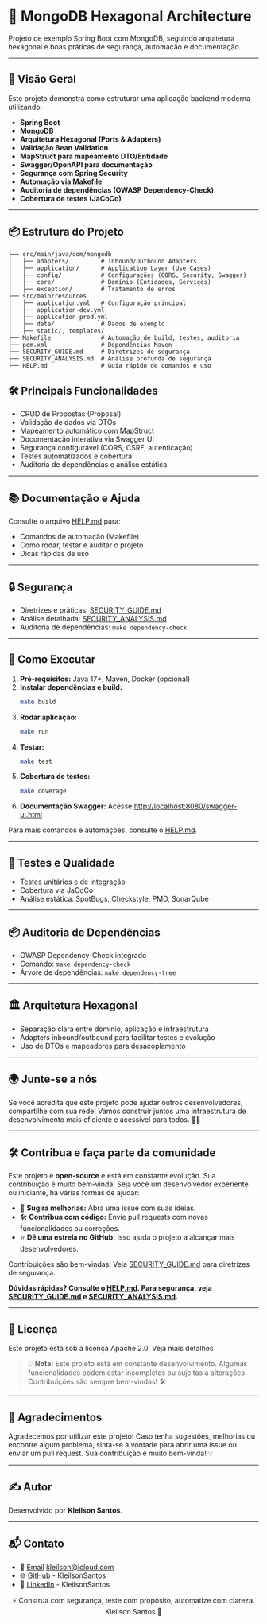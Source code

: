 # 🧩 MongoDB Hexagonal Architecture

Projeto de exemplo Spring Boot com MongoDB, seguindo arquitetura hexagonal e boas práticas de segurança, automação e documentação.

---

## 🚀 Visão Geral

Este projeto demonstra como estruturar uma aplicação backend moderna utilizando:
- **Spring Boot**
- **MongoDB**
- **Arquitetura Hexagonal (Ports & Adapters)**
- **Validação Bean Validation**
- **MapStruct para mapeamento DTO/Entidade**
- **Swagger/OpenAPI para documentação**
- **Segurança com Spring Security**
- **Automação via Makefile**
- **Auditoria de dependências (OWASP Dependency-Check)**
- **Cobertura de testes (JaCoCo)**

---

## 📦 Estrutura do Projeto

```
├── src/main/java/com/mongodb
│   ├── adapters/         # Inbound/Outbound Adapters
│   ├── application/      # Application Layer (Use Cases)
│   ├── config/           # Configurações (CORS, Security, Swagger)
│   ├── core/             # Domínio (Entidades, Serviços)
│   ├── exception/        # Tratamento de erros
├── src/main/resources
│   ├── application.yml   # Configuração principal
│   ├── application-dev.yml
│   ├── application-prod.yml
│   ├── data/             # Dados de exemplo
│   ├── static/, templates/
├── Makefile              # Automação de build, testes, auditoria
├── pom.xml               # Dependências Maven
├── SECURITY_GUIDE.md     # Diretrizes de segurança
├── SECURITY_ANALYSIS.md  # Análise profunda de segurança
├── HELP.md               # Guia rápido de comandos e uso
```

## 🛠️ Principais Funcionalidades

- CRUD de Propostas (Proposal)
- Validação de dados via DTOs
- Mapeamento automático com MapStruct
- Documentação interativa via Swagger UI
- Segurança configurável (CORS, CSRF, autenticação)
- Testes automatizados e cobertura
- Auditoria de dependências e análise estática

---

## 📚 Documentação e Ajuda

Consulte o arquivo [HELP.md](./HELP.md) para:
- Comandos de automação (Makefile)
- Como rodar, testar e auditar o projeto
- Dicas rápidas de uso

---

## 🔒 Segurança

- Diretrizes e práticas: [SECURITY_GUIDE.md](./SECURITY_GUIDE.md)
- Análise detalhada: [SECURITY_ANALYSIS.md](./SECURITY_ANALYSIS.md)
- Auditoria de dependências: `make dependency-check`

---

## 🚦 Como Executar

1. **Pré-requisitos:** Java 17+, Maven, Docker (opcional)
2. **Instalar dependências e build:**
   ```bash
   make build
   ```
3. **Rodar aplicação:**
   ```bash
   make run
   ```
4. **Testar:**
   ```bash
   make test
   ```
5. **Cobertura de testes:**
   ```bash
   make coverage
   ```
6. **Documentação Swagger:**
   Acesse [http://localhost:8080/swagger-ui.html](http://localhost:8080/swagger-ui.html)

Para mais comandos e automações, consulte o [HELP.md](./HELP.md).

---

## 🧪 Testes e Qualidade

- Testes unitários e de integração
- Cobertura via JaCoCo
- Análise estática: SpotBugs, Checkstyle, PMD, SonarQube

---

## 📦 Auditoria de Dependências

- OWASP Dependency-Check integrado
- Comando: `make dependency-check`
- Árvore de dependências: `make dependency-tree`

---

## 🏛️ Arquitetura Hexagonal

- Separação clara entre domínio, aplicação e infraestrutura
- Adapters inbound/outbound para facilitar testes e evolução
- Uso de DTOs e mapeadores para desacoplamento

---

## 🌍 **Junte-se a nós**

Se você acredita que este projeto pode ajudar outros desenvolvedores, compartilhe com sua rede! Vamos construir juntos
uma infraestrutura de desenvolvimento mais eficiente e acessível para todos. 🚀✨

---

## 🛠️ **Contribua e faça parte da comunidade**

Este projeto é **open-source** e está em constante evolução. Sua contribuição é muito bem-vinda! Seja você um
desenvolvedor experiente ou iniciante, há várias formas de ajudar:

- 💬 **Sugira melhorias:** Abra uma issue com suas ideias.
- 🛠️ **Contribua com código:** Envie pull requests com novas funcionalidades ou correções.
- ⭐ **Dê uma estrela no GitHub:** Isso ajuda o projeto a alcançar mais desenvolvedores.

Contribuições são bem-vindas! Veja [SECURITY_GUIDE.md](./SECURITY_GUIDE.md) para diretrizes de segurança.

**Dúvidas rápidas? Consulte o [HELP.md](./HELP.md). Para segurança, veja [SECURITY_GUIDE.md](./SECURITY_GUIDE.md) e [SECURITY_ANALYSIS.md](./SECURITY_ANALYSIS.md).**

---

## 📄 Licença

Este projeto está sob a licença Apache 2.0. Veja mais detalhes

> 💡 **Nota:** Este projeto está em constante desenvolvimento. Algumas funcionalidades podem estar incompletas ou
> sujeitas a alterações. Contribuições são sempre bem-vindas! 🛠️
---

## 🙏 **Agradecimentos**

Agradecemos por utilizar este projeto! Caso tenha sugestões, melhorias ou encontre algum problema, sinta-se à vontade
para abrir uma issue ou enviar um pull request. Sua contribuição é muito bem-vinda! 💡

---

## ✍️ **Autor**

Desenvolvido por **Kleilson Santos**.

---

## 📬 Contato

- 📧 [Email](kleilson@icloud.com) kleilson@icloud.com
- 🌐 [GitHub](https://github.com/KleilsonSantos) - KleilsonSantos
- 💼 [LinkedIn](https://www.linkedin.com/in/kleilson-dev-full-stack) - KleilsonSantos

<p align="center">⚡ Construa com segurança, teste com propósito, automatize com clareza.<br>Kleilson Santos 🚀</p>
